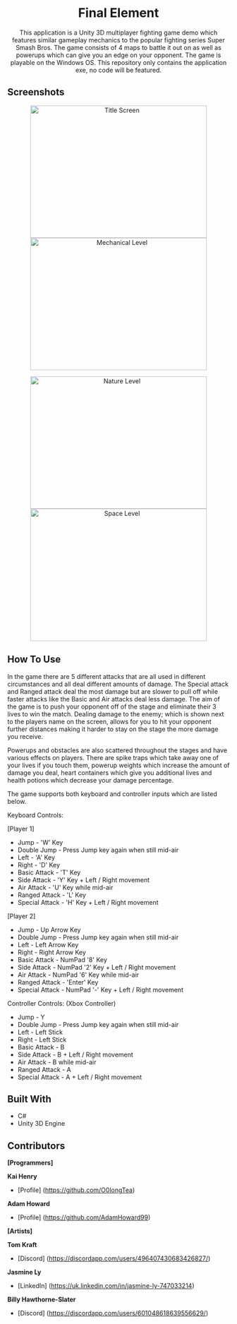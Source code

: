 <h1 align="center">Final Element</h1>
<p align="center">This application is a Unity 3D multiplayer fighting game demo which features similar gameplay mechanics to the popular fighting series Super Smash Bros. The game consists of 4 maps to battle it out on as well as powerups which can give you an edge on your opponent. The game is playable on the Windows OS. This repository only contains the application exe, no code will be featured.
</p>

## Screenshots
<p align="center">
  <img hspace = "10" alt ="Title Screen" src = "https://user-images.githubusercontent.com/74617187/124130457-b73a9d00-da76-11eb-9402-f1cc906c3647.png" height="300" width="400" />
  <img alt ="Mechanical Level" src = "https://user-images.githubusercontent.com/74617187/124130718-fc5ecf00-da76-11eb-8865-c7d73c0473dc.png" height = "300" width = "400"/>
</p>

<p align="center">
  <img hspace = "10" alt ="Nature Level" src = "https://user-images.githubusercontent.com/74617187/124131072-5a8bb200-da77-11eb-8009-c5246ac0014b.png" height="300" width="400" />
  <img alt ="Space Level" src = "https://user-images.githubusercontent.com/74617187/124131185-72fbcc80-da77-11eb-83b6-6e8add50f0a2.png" height = "300" width = "400"/>
</p>
  
## How To Use
In the game there are 5 different attacks that are all used in different circumstances and all deal different amounts of damage. The Special attack and Ranged attack deal the most damage but are slower to pull off while faster attacks like the Basic and Air attacks deal less damage. The aim of the game is to push your opponent off of the stage and eliminate their 3 lives to win the match. Dealing damage to the enemy; which is shown next to the players name on the screen, allows for you to hit your opponent further distances making it harder to stay on the stage the more damage you receive.

Powerups and obstacles are also scattered throughout the stages and have various effects on players. There are spike traps which take away one of your lives if you touch them, powerup weights which increase the amount of damage you deal, heart containers which give you additional lives and health potions which decrease your damage percentage.


The game supports both keyboard and controller inputs which are listed below.

Keyboard Controls:

[Player 1]
- Jump - 'W' Key
- Double Jump - Press Jump key again when still mid-air
- Left - 'A' Key
- Right - 'D' Key
- Basic Attack - 'T' Key
- Side Attack - 'Y' Key + Left / Right movement
- Air Attack - 'U' Key while mid-air
- Ranged Attack - 'L' Key
- Special Attack - 'H' Key + Left / Right movement

[Player 2]
- Jump - Up Arrow Key
- Double Jump - Press Jump key again when still mid-air
- Left - Left Arrow Key
- Right - Right Arrow Key
- Basic Attack - NumPad '8' Key
- Side Attack - NumPad '2' Key + Left / Right movement
- Air Attack - NumPad '6' Key while mid-air
- Ranged Attack - 'Enter' Key
- Special Attack - NumPad '-' Key + Left / Right movement

Controller Controls: (Xbox Controller)
- Jump - Y
- Double Jump - Press Jump key again when still mid-air
- Left - Left Stick
- Right - Left Stick
- Basic Attack - B
- Side Attack - B + Left / Right movement
- Air Attack - B while mid-air
- Ranged Attack - A
- Special Attack - A + Left / Right movement

## Built With
- C#
- Unity 3D Engine

## Contributors

**[Programmers]**

**Kai Henry**
- [Profile] (https://github.com/O0longTea)

**Adam Howard**
- [Profile] (https://github.com/AdamHoward99)

**[Artists]**

**Tom Kraft**
- [Discord] (https://discordapp.com/users/496407430683426827/)

**Jasmine Ly**
- [LinkedIn] (https://uk.linkedin.com/in/jasmine-ly-747033214)

**Billy Hawthorne-Slater**
- [Discord] (https://discordapp.com/users/601048618639556629/)

